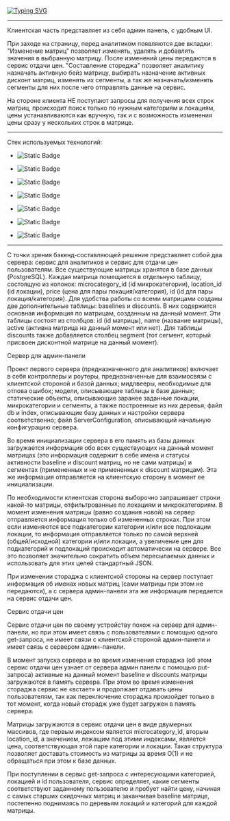 [![Typing SVG](https://readme-typing-svg.demolab.com?font=Fira+Code&pause=1000&random=false&width=435&lines=%D0%94%D0%BE%D0%BA%D1%83%D0%BC%D0%B5%D0%BD%D1%82%D0%B0%D1%86%D0%B8%D1%8F+%D0%BA+%D0%BA%D0%B5%D0%B9%D1%81%D1%83+%D0%B0%D0%B2%D0%B8%D1%82%D0%BE)](https://geekbattle.online/events/it-purple-hack)

---
Клиентская часть представляет из себя админ панель, с удобным UI.

При заходе на страницу, перед аналитиком появляются две вкладки:
"Изменение матриц" позволяет изменять, удалять и добавлять значения в выбранную матрицу. После изменений цены передаются в сервис отдачи цен.
"Составление стореджа" позволяет аналитику назначать активную бейз матрицу, выбирать назначение активных дисконт матриц, изменять их сегменты, а так же назначать/изменять сегменты для них после чего отправлять данные на сервис.

На стороне клиента НЕ поступают запросы для получения всех строк матриц, происходит поиск только по нужным категориям и локациям, цены устанавливаются как вручную, так и с возможность изменения цены сразу у нескольких строк в матрице.

---

Стек используемых технологий:

* ![Static Badge](https://img.shields.io/badge/TypeScript-007ACC?style=for-the-badge&logo=typescript&logoColor=white)
  
* ![Static Badge](https://img.shields.io/badge/React-20232A?style=for-the-badge&logo=react&logoColor=61DAFB)
  
* ![Static Badge](https://img.shields.io/badge/Vite-B73BFE?style=for-the-badge&logo=vite&logoColor=FFD62E)
  
* ![Static Badge](https://img.shields.io/badge/Material%20UI-007FFF?style=for-the-badge&logo=mui&logoColor=white)
  
* ![Static Badge](https://img.shields.io/badge/axios-671ddf?&style=for-the-badge&logo=axios&logoColor=white)
  
* ![Static Badge](https://img.shields.io/badge/Tailwind_CSS-38B2AC?style=for-the-badge&logo=tailwind-css&logoColor=white)
  
* ![Static Badge](https://img.shields.io/badge/Figma-F24E1E?style=for-the-badge&logo=figma&logoColor=white)

---

С точки зрения бэкенд-составляющей решение представляет собой два сервера: сервис для аналитиков и сервис для отдачи цен пользователям. Все существующие матрицы хранятся в базе данных (PostgreSQL). Каждая матрица помещается в отдельную таблицу, состоящую из колонок: microcategory_id (id микрокатегории), location_id (id локации), price (цена для пары локация/категория), id (id для пары локация/категория). Для удобства работы со всеми матрицами созданы две дополнительные таблицы: baselines и discounts. В них содержится основная информация по матрицам, созданным на данный момент. Эти таблицы состоят из столбцов: id (id матрицы), name (название матрицы), active (активна матрица на данный момент или нет). Для таблицы discounts также добавляется столбец segment (тот сегмент, который присвоен дисконтной матрице на данный момент).

Сервер для админ-панели

Проект первого сервера (предназначенного для аналитиков) включает в себя контроллеры и роутеры, предназначенные для взаимосвязи с клиентской стороной и базой данных; мидлвееры, необходимые для отлова ошибок; модели, описывающие таблицы в базе данных; статические объекты, описывающие заранее заданные локации, микрокатегории и сегменты, а также построенные из них деревья; файл db и index, описывающие базу данных и настройки сервера соответственно; файл ServerConfiguration, описывающий начальную конфигурацию сервера.

Во время инициализации сервера в его память из базы данных загружается информация обо всех существующих на данный момент матрицах (это информация содержит в себе имена и статусы активности baseline и discount матриц, но не сами матрицы) и сегментах (примененных и не примененных к discount матрицам). Эта же информация отправляется на клиентскую сторону в момент ее инициализации.

По необходимости клиентская сторона выборочно запрашивает строки какой-то матрицы, отфильтрованные по локациям и микрокатегориям. В момент изменения матрицы (равно создания новой) на сервер отправляется информация только об измененных строках. При этом если изменяются все подкатегории категории и/или все подлокации локации, то информация отправляется только по самой верхней (общей/исходной) категории и/или локации, а увеличение цен для подкатегорий и подлокаций происходит автоматически на сервере. Все это позволяет значительно сократить объем пересылаемых данных и использовать для этих целей стандартный JSON.

При изменении стораджа с клиентской стороны на сервер поступает информация об именах новых матриц (сами матрицы при этом не передаются), а с сервера админ-панели эта же информация передается на сервис отдачи цен.

Сервис отдачи цен

Сервис отдачи цен по своему устройству похож на сервер для админ-панели, но при этом имеет связь с пользователями с помощью одного get-запроса, не имеет связи с клиентской стороной админ-панели и имеет связь с сервером админ-панели.

В момент запуска сервера и во время изменения стораджа (об этом сервис отдачи цен узнает от сервера админ панели с помощью put-запроса) активные на данный момент baseline и discounts матрицы загружаются в память сервера. При этом во время изменения стораджа сервис не «встает» и продолжает отдавать цены пользователям, так как переключение стораджа произойдет только в тот момент, когда новый сторадж уже будет загружен в память сервера.

Матрицы загружаются в сервис отдачи цен в виде двумерных массивов, где первым индексом является microcategory_id, вторым location_id, а значением, лежащим под этими индексами, является цена, соответствующая этой паре категории и локации. Такая структура позволяет доставать стоимость из матрицы за время O(1) и не обращаться при этом к базе данных.

При поступлении в сервис get-запроса с интересующими категорией, локацией и id пользователя, сервис определяет, какие сегменты соответствуют заданному пользователю и пробует найти цену, начиная с самых старших скидочных матриц и заканчивая baseline матрице, постепенно поднимаясь по деревьям локаций и категорий для каждой матрицы.

